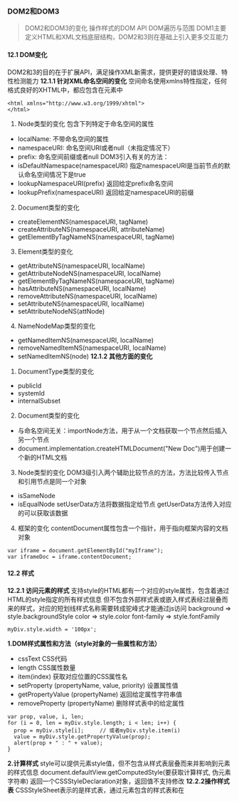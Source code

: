 
### DOM2和DOM3

> DOM2和DOM3的变化
> 操作样式的DOM API
> DOM遍历与范围
> DOM1主要定义HTML和XML文档底层结构，DOM2和3则在基础上引入更多交互能力

#### 12.1 DOM变化
DOM2和3的目的在于扩展API，满足操作XML新需求，提供更好的错误处理、特性检测能力
**12.1.1 针对XML命名空间的变化**
空间命名使用xmlns特性指定，任何格式良好的XHTML中，都应包含在<html>元素中
```
<html xmlns="http://www.w3.org/1999/xhtml">
</html>
```
1. Node类型的变化
包含下列特定于命名空间的属性
- localName: 不带命名空间的属性
- namespaceURI: 命名空间URI或者null（未指定情况下）
- prefix: 命名空间前缀或者null
DOM3引入有关的方法：
- isDefaultNamespace(namespaceURI) 指定namespaceURI是当前节点的默认命名空间情况下是true
- lookupNamespaceURI(prefix) 返回给定prefix命名空间
- lookupPrefix(namespaceURI) 返回给定namespaceURI的前缀
2. Document类型的变化
- createElementNS(namespaceURI, tagName)
- createAttributeNS(namespaceURI, attributeName)
- getElementByTagNameNS(namespaceURI, tagName)
3. Element类型的变化
- getAttributeNS(namespaceURI, localName)
- getAttributeNodeNS(namespaceURI, localName)
- getElementByTagNameNS(namespaceURI, tagName)
- hasAttributeNS(namespaceURI, localName)
- removeAttributeNS(namespaceURI, localName)
- setAttributeNS(namespaceURI, localName)
- setAttributeNodeNS(attNode)
4. NameNodeMap类型的变化
- getNamedItemNS(namespaceURI, localName)
- removeNamedItemNS(namespaceURI, localName)
- setNamedItemNS(node)
**12.1.2 其他方面的变化**
1. DocumentType类型的变化
- publicId
- systemId
- internalSubset
2. Document类型的变化
- 与命名空间无关：importNode方法，用于从一个文档获取一个节点然后插入另一个节点
- document.implementation.createHTMLDocument("New Doc")用于创建一个新的HTML文档
3. Node类型的变化
DOM3级引入两个辅助比较节点的方法，方法比较传入节点和引用节点是同一个对象
- isSameNode
- isEqualNode
setUserData方法将数据指定给节点
getUserData方法传入对应的可以获取该数据
4. 框架的变化
contentDocument属性包含一个指针，用于指向框架内容的文档对象
```
var iframe = document.getElementById("myIframe");
var iframeDoc = iframe.contentDocument;
```

#### 12.2 样式
**12.2.1 访问元素的样式**
支持style的HTML都有一个对应的style属性，包含着通过HTML的style指定的所有样式信息
但不包含外部样式表或嵌入样式表经过层叠而来的样式，对应的短划线样式名称需要转成驼峰式才能通过js访问
background => style.backgroundStyle
color => style.color
font-family => style.fontFamily
```
myDiv.style.width = '100px';
```
**1.DOM样式属性和方法（style对象的一些属性和方法）**
- cssText   CSS代码
- length   CSS属性数量
- item(index) 获取对应位置的CSS属性名
- setProperty (propertyName, value, priority)    设置属性值
- getPropertyValue (propertyName)   返回给定属性字符串值
- removeProperty (propertyName)   删除样式表中的给定属性
```
var prop, value, i, len;
for (i = 0, len = myDiv.style.length; i < len; i++) {
  prop = myDiv.style[i];     // 或者myDiv.style.item(i)
  value = myDiv.style.getPropertyValue(prop);
  alert(prop + " : " + value);
}
```
**2.计算样式**
style可以提供元素style值，但不包含从样式表层叠而来并影响到元素的样式信息
document.defaultView.getComputedStyle(要获取计算样式, 伪元素字符串)
返回一个CSSStyleDeclaration对象，返回值不支持修改
**12.2.2操作样式表**
CSSStyleSheet表示的是样式表，通过<link>元素包含的样式表和在<style>元素中定义的样式表
document.styleSheets.length
**1.CSS规则**
CSSRule对象表示样式表中的每一条规则
```
var sheet = document.styleSheets[0];
var rules = sheet.cssRules || sheet.rules;
var rule = rules[0];
alert(rule.selectorText); // "div.box"
rule.style.cssText        // 完整CSS代码
rule.style.backgroundColor  // 'blue'
```
**2.创建规则**
向现有样式添加规则方法
```
// 插入到样式表中的第一条规则（位置0）
sheet.insertRule("body { backgroundColor: silver}", 0);
```
**3.删除规则**
```
// 删除样式表中的第一条规则
sheet.deleteRule(0)
```
**12.2.3元素大小**
**1.偏移量**
- offsetHeight: 元素垂直方向大小，像素计，包含内容+上下内边距+上下边框
- offsetWidth: 元素水平方向占用空间，像素计，同上
- offsetLeft: 元素左边框至offsetParent距离
- offsetTop: 元素上边框至offsetParent距离
Tips: offsetParent属性不一定与parentNode相同，如td元素的offsetParent是table元素
重要：[获取某个元素在页面上的偏移量]
将该元素的offsetLeft和offsetTop与其offsetParent的相同属性相加，直至根元素
```
function getElementLeft(element) {
  var actualLeft = element.offsetLeft;
  var current = element.offsetParent;
  while (current !== null) {
    actualLeft += current.offsetLeft;
    current = current.offsetParent;
  }
  return actualLeft;
}
```
**2.客户区大小**
有关客户区大小的属性有两个：
- clientWidth: 元素内容+左右内边距
- clientHeight: 元素内容+上下内边距
[重要] 获取浏览器视窗大小
```
document.documentElement.clientWidth;
document.documentElement.clientHeight;
```
**3.滚动大小**
一些元素，无需指定能自动添加滚动条，如html
另外一些，则需要手动进行设置
- scrollHeight: 在没有滚动条情况下元素内容总高度
- scrollWidth:  在没有滚动条情况下元素内容总宽度
- scrollLeft: 被隐藏在内容区域左侧的像素数（设置可以改变滚动位置）
- scrollTop:  被隐藏在内容区域上方的像素数（设置可以改变滚动位置）
**4.确定元素大小**
getBoundingClientRect方法返回一个矩形对象，这些属性包含了页面相对于视口的位置
- left
- right
- top
- bottom
#### 12.3 遍历
“DOM2级遍历和范围”模块定义了两个用于辅助完成顺序遍历DOM结构的类型：
- NodeIterator
- TreeWalker
**1. NodeIterator**
使用document.createNodeIterator方法创建新实例
- root 想要作为搜索树的节点
- whatToShow 表示要访问哪些节点的数字代码
- fillter 是一个NodeFilter对象，或者一个表示应该接受还是拒绝某个特定节点的函数
- entityReferenceExpansion 布尔值，表示是否扩展实体引用（HTML中无用）
```
var iterator = docment.createNodeIterator(
  document.getElementById("div1");
  NodeFilter.SHOW_ELEMENT,
  null,
  false
);
var node = iterator.nextNode();
while(node !== null) {
  alert(node.tagName);
  node = iterator.nextNode();
}
```
**2. TreeWalker**
TreeWalker是一个NodeIterator的更高级版本，
除了包括nextNode和previousNode在内的相同功能之外，还包含
- parentNode
- firstChild
- lastChild
- nextSibling
- previousSibling

#### 12.4 范围
为了方便开发人员更方便控制页面，DOM2级遍历和范围模块定义了范围结构，
通常可以选择文档的一个区域，而不必考虑节点的界限
**12.4.1 DOM中的范围**
- 用DOM范围实现简单选择
- 用DOM范围实现复杂选择
- 操作DOM范围内容
- 插入DOM范围中的内容
- 折叠DOM范围
- 比较DOM范围
- 复制DOM范围
- 清理DOM范围

#### 12.5 小结
DOM2定义了一些模块，用于增强DOM1，
DOM2为不同的DOM类型引入了一些与XML命名空间有关的方法，这些变化只在使用XML和XHTML才有用，HTML没有实际意义
除了命名方法外，DOM2核心定义了以编程方式创建的Document实例，也支持DocumentType对象
[操作元素样式]相关如下：
- 每个元素都有一个关联的style对象，可以用来确定和修改行内样式
- 要确定某个元素的计算样式，可以使用getComputedStyle()方法
- IE不支持getComputedStyle方法，但为所有元素提供了返回相同信息的currentStyle属性
- 可以通过document.styleSheets集合来访问样式表
[遍历和范围]相关如下：
- 遍历即使用NodeIterator或TreeWalker对DOM执行深度优先的遍历
- NodeIterator是一个简单的接口，只允许一个节点的步幅前后移动，TreeWalker则在此基础上支持DOM结构在各个方向上的移动，包括父节点、同辈节点和子节点方向
- 范围是选择DOM结构中特定的部分，然后再执行相应操作的一种手段
- 使用范围选区可以在删除文档中某些部分的同时，保持文档的结构良好，或者复制文档中的相应部分